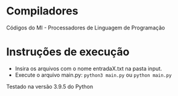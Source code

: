 # Compiladores
Códigos do MI - Processadores de Linguagem de Programação

# Instruções de execução

* Insira os arquivos com o nome entradaX.txt na pasta input.
* Execute o arquivo main.py: `python3 main.py` ou `python main.py`

Testado na versão 3.9.5 do Python

